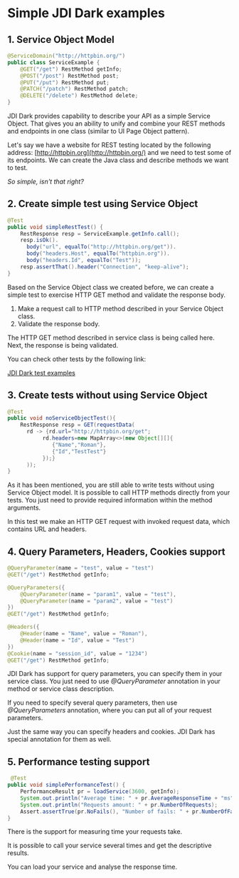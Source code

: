 # Simple JDI Dark examples
## 1. Service Object Model
```java
@ServiceDomain("http://httpbin.org/")
public class ServiceExample { 
    @GET("/get") RestMethod getInfo;
    @POST("/post") RestMethod post;
    @PUT("/put") RestMethod put;
    @PATCH("/patch") RestMethod patch;
    @DELETE("/delete") RestMethod delete;
}
```

JDI Dark provides capability to describe your API as a simple Service Object.
That gives you an ability to unify and combine your REST methods and endpoints in one class
(similar to UI Page Object pattern).

Let's say we have a website for REST testing located by the following address: [http://httpbin.org](http://httpbin.org/) and we need to test some of its endpoints.
We can create the Java class and describe methods we want to test.

*So simple, isn't that right?*

## 2. Create simple test using Service Object
```java
@Test
public void simpleRestTest() {
    RestResponse resp = ServiceExample.getInfo.call();
    resp.isOk().
      body("url", equalTo("http://httpbin.org/get")).
      body("headers.Host", equalTo("httpbin.org")).
      body("headers.Id", equalTo("Test"));
    resp.assertThat().header("Connection", "keep-alive");
}
```

Based on the Service Object class we created before, we can create a simple test to exercise HTTP GET method and validate the response body.

1. Make a request call to HTTP method described in your Service Object class.
2. Validate the response body.

The HTTP GET method described in service class is being called here. Next, the response is being validated.

You can check other tests by the following link:
 
 [JDI Dark test examples](https://github.com/jdi-testing/jdi-dark/tree/master/jdi-httpTests)

## 3. Create tests without using Service Object
```java
@Test
public void noServiceObjectTest(){
    RestResponse resp = GET(requestData(
      rd -> {rd.url="http://httpbin.org/get";
           rd.headers=new MapArray<>(new Object[][]{
              {"Name","Roman"},
              {"Id","TestTest"}
           });}
      ));
}
```

As it has been mentioned, you are still able to write tests without using Service Object model.
It is possible to call HTTP methods directly from your tests. You just need to provide required information within the method arguments.

In this test we make an HTTP GET request with invoked request data, which contains URL and headers.

## 4. Query Parameters, Headers, Cookies support
```java
@QueryParameter(name = "test", value = "test")
@GET("/get") RestMethod getInfo;
```

```java
@QueryParameters({
    @QueryParameter(name = "param1", value = "test"),
    @QueryParameter(name = "param2", value = "test")
})
@GET("/get") RestMethod getInfo;
```

```java
@Headers({
    @Header(name = "Name", value = "Roman"),
    @Header(name = "Id", value = "Test")
})
@Cookie(name = "session_id", value = "1234")
@GET("/get") RestMethod getInfo;
```

JDI Dark has support for query parameters, you can specify them in your service class.
You just need to use *@QueryParameter* annotation in your method or service class description.

If you need to specify several query parameters, then use *@QueryParameters* annotation, where you can put all of your request parameters.

Just the same way you can specify headers and cookies. JDI Dark has special annotation for them as well.

## 5. Performance testing support
```java
 @Test
public void simplePerformanceTest() {
    PerformanceResult pr = loadService(3600, getInfo);
    System.out.println("Average time: " + pr.AverageResponseTime + "ms");
    System.out.println("Requests amount: " + pr.NumberOfRequests);
    Assert.assertTrue(pr.NoFails(), "Number of fails: " + pr.NumberOfFails); 
}
```

There is the support for measuring time your requests take.

It is possible to call your service several times and get the descriptive results.

You can load your service and analyse the response time.
